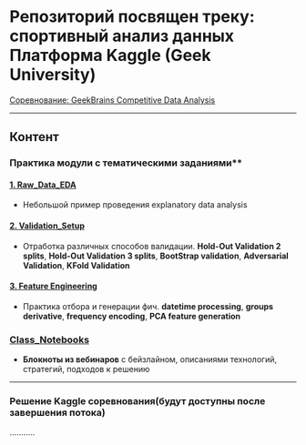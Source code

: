 # Репозиторий посвящен треку: спортивный анализ данных Платформа Kaggle (Geek University)
[Соревнование: GeekBrains Competitive Data Analysis](https://www.kaggle.com/c/geekbrains-competitive-data-analysis)

--- 
## Контент

### Практика модули с тематическими заданиями**

#### [1. Raw_Data_EDA](https://github.com/Nickel-nc/GU_Sport_DS/tree/master/1.%20Raw_Data_EDA)
- Небольшой пример проведения explanatory data analysis 

#### [2. Validation_Setup](https://github.com/Nickel-nc/GU_Sport_DS/tree/master/2.%20Validation_Setup)
- Отработка различных способов валидации. **Hold-Out Validation 2 splits**, **Hold-Out Validation 3 splits**, **BootStrap validation**, **Adversarial Validation**, **KFold Validation**

#### [3. Feature Engineering](https://github.com/Nickel-nc/GU_Sport_DS/tree/master/3.%20Feature%20Engineering)
- Практика отбора и генерации фич. **datetime processing**, **groups derivative**, **frequency encoding**, **PCA feature generation**

### [Class_Notebooks]()
- **Блокноты из вебинаров** с бейзлайном, описаниями технологий, стратегий, подходов к решению

---
### Решение Kaggle соревнования(будут доступны после завершения потока)
...........
